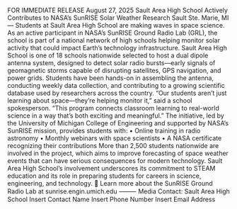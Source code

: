 FOR IMMEDIATE RELEASE
August 27, 2025
Sault Area High School Actively Contributes to NASA’s SunRISE Solar Weather Research
Sault Ste. Marie, MI — Students at Sault Area High School are making waves in space science. As an active participant in NASA’s SunRISE Ground Radio Lab (GRL), the school is part of a national network of high schools helping monitor solar activity that could impact Earth’s technology infrastructure.
Sault Area High School is one of 18 schools nationwide selected to host a dual dipole antenna system, designed to detect solar radio bursts—early signals of geomagnetic storms capable of disrupting satellites, GPS navigation, and power grids. Students have been hands-on in assembling the antenna, conducting weekly data collection, and contributing to a growing scientific database used by researchers across the country.
“Our students aren’t just learning about space—they’re helping monitor it,” said a school spokesperson. “This program connects classroom learning to real-world science in a way that’s both exciting and meaningful.”
The initiative, led by the University of Michigan College of Engineering and supported by NASA’s SunRISE mission, provides students with:
• Online training in radio astronomy
• Monthly webinars with space scientists
• A NASA certificate recognizing their contributions
More than 2,500 students nationwide are involved in the project, which aims to improve forecasting of space weather events that can have serious consequences for modern technology.
Sault Area High School’s involvement underscores its commitment to STEAM education and its role in preparing students for careers in science, engineering, and technology.
🔗 Learn more about the SunRISE Ground Radio Lab at sunrise.engin.umich.edu
⸻
Media Contact:
Sault Area High School
Insert Contact Name
Insert Phone Number
Insert Email Address
